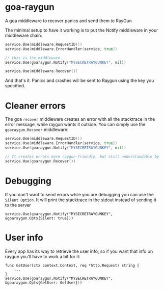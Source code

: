 goa-raygun
==========

A goa middleware to recover panics and send them to RayGun

The minimal setup to have it working is to put the Notify middleware in your middleware chain:

```go
service.Use(middleware.RequestID())
service.Use(middleware.ErrorHandler(service, true))

// this is the middleware
service.Use(goaraygun.Notify("MYSECRETRAYGUNKEY", nil))

service.Use(middleware.Recover())
```

And that's it. Panics and crashes will be sent to Raygun using the key you specified.

# Cleaner errors
The goa `recover` middleware creates an error with all the stacktrace in the error message, while raygun wants it outside.
You can simply use the `goaraygun.Recover` middleware:

```go
service.Use(middleware.RequestID())
service.Use(middleware.ErrorHandler(service, true))
service.Use(goaraygun.Notify("MYSECRETRAYGUNKEY", nil))

// It creates errors more raygun-friendly, but still understandable by ErrorHandler
service.Use(goaraygun.Recover())
```

# Debugging
If you don't want to send errors while you are debugging you can use the `Silent Option`. It will print the stacktrace in the stdout instead of sending it to the server

```
service.Use(goaraygun.Notify("MYSECRETRAYGUNKEY", &goaraygun.Opts{Silent: true}))
```

# User info
Every app has its way to retrieve the user info, so if you want that info on raygun you'll have to work a bit for it:

```
func GetUser(ctx context.Context, req *http.Request) string {
	...
}
service.Use(goaraygun.Notify("MYSECRETRAYGUNKEY", &goaraygun.Opts{GetUser: GetUser}))
```
